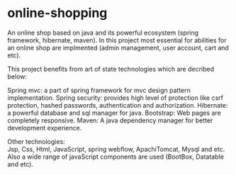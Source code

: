 # online-shopping
An online shop based on java and its powerful ecosystem (spring framework, hibernate, maven).
In this project most essential for abilities for an online shop are implmented (admin management, user account, cart and etc).

This project benefits from art of state technologies which are decribed below:

Spring mvc: a part of spring framework for mvc design pattern implementation.
Spring security: provides high level of protection like csrf protection, hashed passwords, authentication and authorization.
Hibernate: a powerful database and sql manager for java.
Bootstrap: Web pages are completely responsive.
Maven: A java dependency manager for better development experience.

Other technologies:  
Jsp, Css, Html, JavaScript, spring webflow, ApachiTomcat, Mysql and etc.
Also a wide range of javaScript components are used (BootBox, Datatable and etc).
